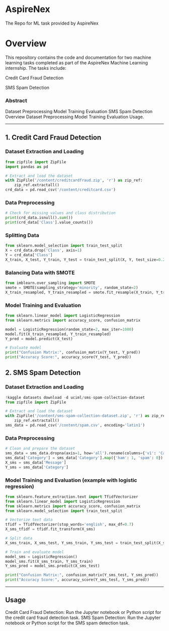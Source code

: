 # AspireNex
The Repo for ML task provided by AspireNex 

# Overview
This repository contains the code and documentation for two machine learning tasks completed as part of the AspireNex Machine Learning internship. The tasks include:

Credit Card Fraud Detection

SMS Spam Detection

### Abstract
Dataset
Preprocessing
Model Training
Evaluation
SMS Spam Detection
Overview
Dataset
Preprocessing
Model Training
Evaluation
Usage.

---

## 1. Credit Card Fraud Detection

### Dataset Extraction and Loading
```python
from zipfile import ZipFile
import pandas as pd

# Extract and load the dataset
with ZipFile('/content/creditcardfraud.zip', 'r') as zip_ref:
    zip_ref.extractall()
crd_data = pd.read_csv('/content/creditcard.csv')
```

### Data Preprocessing
```python
# Check for missing values and class distribution
print(crd_data.isnull().sum())
print(crd_data['Class'].value_counts())
```

### Splitting Data
```python
from sklearn.model_selection import train_test_split
X = crd_data.drop('Class', axis=1)
Y = crd_data['Class']
X_train, X_test, Y_train, Y_test = train_test_split(X, Y, test_size=0.2, random_state=2)
```

### Balancing Data with SMOTE
```python
from imblearn.over_sampling import SMOTE
smote = SMOTE(sampling_strategy='minority', random_state=2)
X_train_resampled, Y_train_resampled = smote.fit_resample(X_train, Y_train)
```

### Model Training and Evaluation
```python
from sklearn.linear_model import LogisticRegression
from sklearn.metrics import accuracy_score, confusion_matrix

model = LogisticRegression(random_state=2, max_iter=1000)
model.fit(X_train_resampled, Y_train_resampled)
Y_pred = model.predict(X_test)

# Evaluate model
print("Confusion Matrix:", confusion_matrix(Y_test, Y_pred))
print("Accuracy Score:", accuracy_score(Y_test, Y_pred))
```

## 2. SMS Spam Detection

### Dataset Extraction and Loading
```python
!kaggle datasets download -d uciml/sms-spam-collection-dataset
from zipfile import ZipFile

# Extract and load the dataset
with ZipFile('/content/sms-spam-collection-dataset.zip', 'r') as zip_ref:
    zip_ref.extractall()
sms_data = pd.read_csv('/content/spam.csv', encoding='latin1')
```

### Data Preprocessing
```python
# Clean and prepare the dataset
sms_data = sms_data.dropna(axis=1, how='all').rename(columns={'v1': 'Category', 'v2': 'Message'})
sms_data['Category'] = sms_data['Category'].map({'ham': 1, 'spam': 0})
X_sms = sms_data['Message']
Y_sms = sms_data['Category']
```

### Model Training and Evaluation (example with logistic regression)
```python
from sklearn.feature_extraction.text import TfidfVectorizer
from sklearn.linear_model import LogisticRegression
from sklearn.metrics import accuracy_score, confusion_matrix
from sklearn.model_selection import train_test_split

# Vectorize text data
tfidf = TfidfVectorizer(stop_words='english', max_df=0.7)
X_sms_tfidf = tfidf.fit_transform(X_sms)

# Split data
X_sms_train, X_sms_test, Y_sms_train, Y_sms_test = train_test_split(X_sms_tfidf, Y_sms, test_size=0.2, random_state=2)

# Train and evaluate model
model_sms = LogisticRegression()
model_sms.fit(X_sms_train, Y_sms_train)
Y_sms_pred = model_sms.predict(X_sms_test)

print("Confusion Matrix:", confusion_matrix(Y_sms_test, Y_sms_pred))
print("Accuracy Score:", accuracy_score(Y_sms_test, Y_sms_pred))
```

---


## Usage
Credit Card Fraud Detection:
Run the Jupyter notebook or Python script for the credit card fraud detection task.
SMS Spam Detection:
Run the Jupyter notebook or Python script for the SMS spam detection task.

